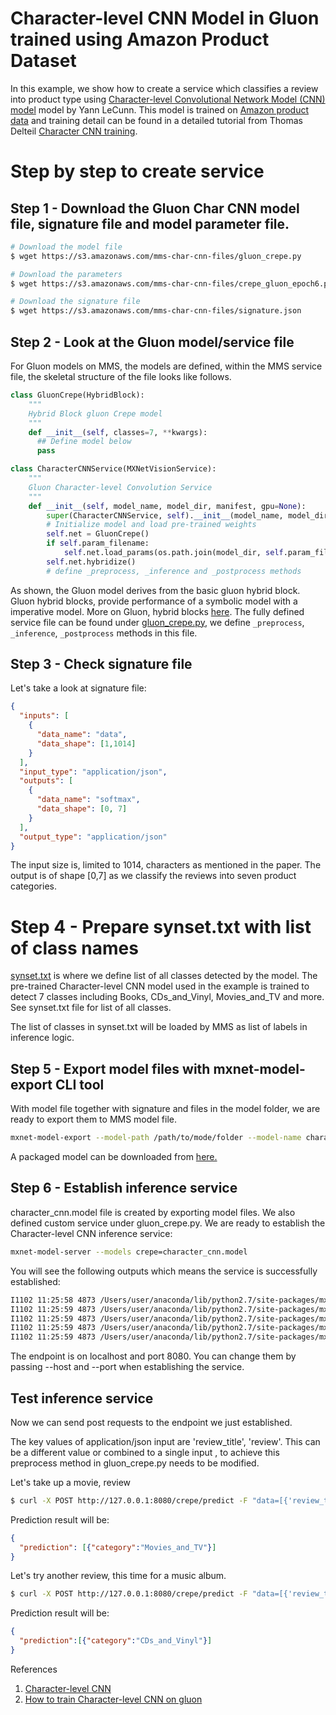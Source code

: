# Character-level CNN Model in Gluon trained using Amazon Product Dataset

In this example, we show how to create a service which classifies a review into product type using [Character-level Convolutional Network Model (CNN) model](https://papers.nips.cc/paper/5782-character-level-convolutional-networks-for-text-classification.pdf) model by Yann LeCunn. This model is trained on [Amazon product data](http://jmcauley.ucsd.edu/data/amazon/) and training detail can be found in a detailed tutorial from Thomas Delteil [Character CNN training](https://github.com/ThomasDelteil/CNN_NLP_MXNet).


# Step by step to create service

## Step 1 - Download the Gluon Char CNN model file, signature file and model parameter file.

```bash
# Download the model file
$ wget https://s3.amazonaws.com/mms-char-cnn-files/gluon_crepe.py

# Download the parameters
$ wget https://s3.amazonaws.com/mms-char-cnn-files/crepe_gluon_epoch6.params

# Download the signature file
$ wget https://s3.amazonaws.com/mms-char-cnn-files/signature.json
```

## Step 2 - Look at the Gluon model/service  file

For Gluon models on MMS, the models are defined, within the MMS service file, the skeletal structure of the file looks like follows.

```python
class GluonCrepe(HybridBlock):
    """
    Hybrid Block gluon Crepe model
    """
    def __init__(self, classes=7, **kwargs):
      ## Define model below
      pass

class CharacterCNNService(MXNetVisionService):
    """
    Gluon Character-level Convolution Service
    """
    def __init__(self, model_name, model_dir, manifest, gpu=None):
        super(CharacterCNNService, self).__init__(model_name, model_dir, manifest, gpu)
        # Initialize model and load pre-trained weights
        self.net = GluonCrepe()
        if self.param_filename:
            self.net.load_params(os.path.join(model_dir, self.param_filename), ctx=self.ctx)
        self.net.hybridize()
        # define _preprocess, _inference and _postprocess methods
```

As shown, the Gluon model derives from the basic gluon hybrid block. Gluon hybrid blocks, provide performance of a symbolic model with a imperative model. More on Gluon, hybrid blocks [here](https://gluon.mxnet.io/chapter07_distributed-learning/hybridize.html).
The fully defined service file can be found under [gluon_crepe.py](gluon_crepe.py), we define `_preprocess`, `_inference`, `_postprocess` methods in this file.

## Step 3 - Check signature file

Let's take a look at signature file:
```json
{
  "inputs": [
    {
      "data_name": "data",
      "data_shape": [1,1014]
    }
  ],
  "input_type": "application/json",
  "outputs": [
    {
      "data_name": "softmax",
      "data_shape": [0, 7]
    }
  ],
  "output_type": "application/json"
}

```
The input size is, limited to 1014, characters as mentioned in the paper. The output is of shape [0,7] as we classify the reviews into seven product categories.

# Step 4 - Prepare synset.txt with list of class names

[synset.txt](synset.txt) is where we define list of all classes detected by the model. The pre-trained Character-level CNN model used in the example is trained to detect 7 classes including Books, CDs_and_Vinyl, Movies_and_TV and more. See synset.txt file for list of all classes.

The list of classes in synset.txt will be loaded by MMS as list of labels in inference logic.


## Step 5 - Export model files with mxnet-model-export CLI tool

With model file together with signature and  files in the model folder, we are ready to export them to MMS model file.

```bash
mxnet-model-export --model-path /path/to/mode/folder --model-name character_cnn --service-file-path /path/to/model/folder/gluon_crepe.py
```

A packaged model can be downloaded from [here.](https://s3.amazonaws.com/mms-char-cnn-files/character_cnn.model)
## Step 6 - Establish inference service

character_cnn.model file is created by exporting model files. We also defined custom service under gluon_crepe.py. We are ready to establish the Character-level CNN inference service:

```bash
mxnet-model-server --models crepe=character_cnn.model
```
You will see the following outputs which means the service is successfully established:

```bash
I1102 11:25:58 4873 /Users/user/anaconda/lib/python2.7/site-packages/mxnet_model_server-0.1.1-py2.7.egg/mms/mxnet_model_server.py:__init__:75] Initialized model serving.
I1102 11:25:59 4873 /Users/user/anaconda/lib/python2.7/site-packages/mxnet_model_server-0.1.1-py2.7.egg/mms/serving_frontend.py:add_endpoint:177] Adding endpoint: crepe_predict to Flask
I1102 11:25:59 4873 /Users/user/anaconda/lib/python2.7/site-packages/mxnet_model_server-0.1.1-py2.7.egg/mms/serving_frontend.py:add_endpoint:177] Adding endpoint: ping to Flask
I1102 11:25:59 4873 /Users/user/anaconda/lib/python2.7/site-packages/mxnet_model_server-0.1.1-py2.7.egg/mms/serving_frontend.py:add_endpoint:177] Adding endpoint: api-description to Flask
I1102 11:25:59 4873 /Users/user/anaconda/lib/python2.7/site-packages/mxnet_model_server-0.1.1-py2.7.egg/mms/mxnet_model_server.py:start_model_serving:88] Service started at 127.0.0.1:8080
```

The endpoint is on localhost and port 8080. You can change them by passing --host and --port when establishing the service.

## Test inference service

Now we can send post requests to the endpoint we just established.


The key values of application/json input are 'review_title', 'review'. This can be a different value or combined to a single input , to achieve this preprocess method in gluon_crepe.py needs to be modified.

Let's take up a movie, review

```bash
$ curl -X POST http://127.0.0.1:8080/crepe/predict -F "data=[{'review_title':'Inception is the best','review': 'great direction and story'}]"
```
Prediction result will be:

```json
{
  "prediction": [{"category":"Movies_and_TV"}]
}
```

Let's try another review, this time for a music album.

```bash
$ curl -X POST http://127.0.0.1:8080/crepe/predict -F "data=[{'review_title':'fantastic quality','review': 'quality sound playback'}]"
```

Prediction result will be:

```json
{
  "prediction":[{"category":"CDs_and_Vinyl"}]
}
```

References
1. [Character-level CNN](https://papers.nips.cc/paper/5782-character-level-convolutional-networks-for-text-classification.pdf)
2. [How to train Character-level CNN on gluon](https://mxnet.incubator.apache.org/how_to/bucketing.html)
